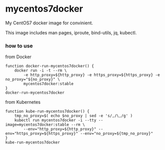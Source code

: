 # mycentos7docker

My CentOS7 docker image for convinient.

This image includes man pages, iproute, bind-utils, jq, kubectl.

### how to use

from Docker
```
function docker-run-mycentos7docker() {
    docker run -i -t --rm \
        -e http_proxy=${http_proxy} -e https_proxy=${https_proxy} -e no_proxy="${no_proxy}" \
        mycentos7docker:stable
}
docker-run-mycentos7docker
```

from Kubernetes
```
function kube-run-mycentos7docker() {
    tmp_no_proxy=$( echo $no_proxy | sed -e 's/,/\,/g' )
    kubectl run mycentos7docker -i --tty --image=mycentos7docker:stable --rm \
        --env="http_proxy=${http_proxy}" --env="https_proxy=${https_proxy}" --env="no_proxy=${tmp_no_proxy}"
}
kube-run-mycentos7docker
```
